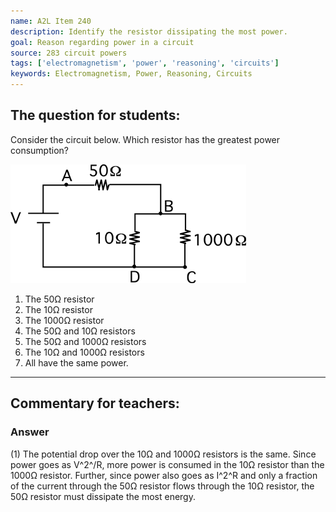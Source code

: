 ```yaml
---
name: A2L Item 240
description: Identify the resistor dissipating the most power.
goal: Reason regarding power in a circuit
source: 283 circuit powers
tags: ['electromagnetism', 'power', 'reasoning', 'circuits']
keywords: Electromagnetism, Power, Reasoning, Circuits
---
```


## The question for students:

Consider the circuit below.  Which resistor has the greatest power
consumption?

![Item240_fig1.gif](../images/Item240_fig1.gif)

1. The 50Ω resistor
2. The 10Ω resistor
3. The 1000Ω resistor
4. The 50Ω and 10Ω resistors
5. The 50Ω and 1000Ω resistors
6. The 10Ω and 1000Ω resistors
7. All have the same power.


<hr/>

## Commentary for teachers:

### Answer

(1) The potential drop over the 10Ω and 1000Ω resistors is the same.
Since power goes as V^2^/R, more power is consumed in the 10Ω resistor
than the 1000Ω resistor. Further, since power also goes as I^2^R and only
a fraction of the current through the 50Ω resistor flows through the 10Ω
resistor, the 50Ω resistor must dissipate the most energy.
